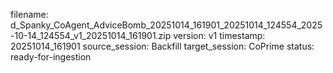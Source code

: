 filename: d_Spanky_CoAgent_AdviceBomb_20251014_161901_20251014_124554_2025-10-14_124554_v1_20251014_161901.zip
version: v1
timestamp: 20251014_161901
source_session: Backfill
target_session: CoPrime
status: ready-for-ingestion
